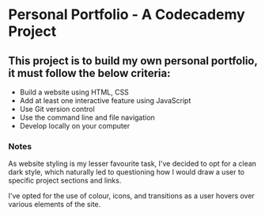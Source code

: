 # Personal Portfolio - A Codecademy Project

## This project is to build my own personal portfolio, it must follow the below criteria:

- Build a website using HTML, CSS
- Add at least one interactive feature using JavaScript
- Use Git version control
- Use the command line and file navigation
- Develop locally on your computer

### Notes

As website styling is my lesser favourite task, I've decided to opt for a clean dark style, which naturally led to questioning how I would draw a user to specific project sections and links. 

I've opted for the use of colour, icons, and transitions as a user hovers over various elements of the site.